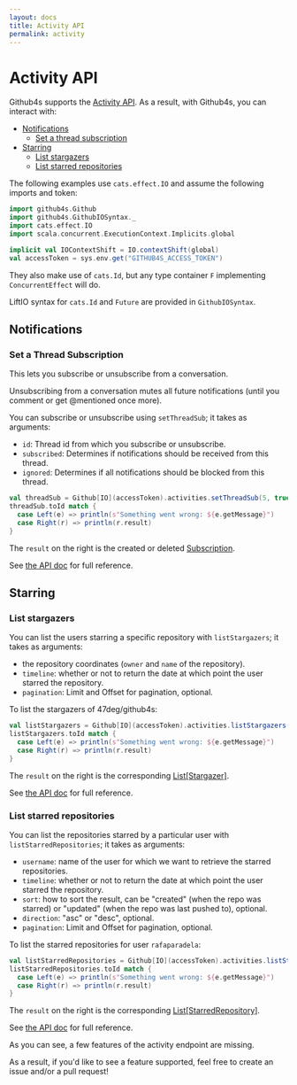 ```yaml
---
layout: docs
title: Activity API
permalink: activity
---
```


# Activity API

Github4s supports the [Activity API](https://developer.github.com/v3/activity/). As a result,
with Github4s, you can interact with:

- [Notifications](#notifications)
  - [Set a thread subscription](#set-a-thread-subscription)
- [Starring](#starring)
  - [List stargazers](#list-stargazers)
  - [List starred repositories](#list-starred-repositories)

The following examples use `cats.effect.IO` and assume the following imports and token:

```scala mdoc:silent
import github4s.Github
import github4s.GithubIOSyntax._
import cats.effect.IO
import scala.concurrent.ExecutionContext.Implicits.global

implicit val IOContextShift = IO.contextShift(global)
val accessToken = sys.env.get("GITHUB4S_ACCESS_TOKEN")
```


They also make use of `cats.Id`, but any type container `F` implementing `ConcurrentEffect` will do.

LiftIO syntax for `cats.Id` and `Future` are provided in `GithubIOSyntax`.


## Notifications

### Set a Thread Subscription

This lets you subscribe or unsubscribe from a conversation.

Unsubscribing from a conversation mutes all future notifications (until you comment or get @mentioned once more).

You can subscribe or unsubscribe using `setThreadSub`; it takes as arguments:

- `id`: Thread id from which you subscribe or unsubscribe.
- `subscribed`: Determines if notifications should be received from this thread.
- `ignored`: Determines if all notifications should be blocked from this thread.

```scala mdoc:silent
val threadSub = Github[IO](accessToken).activities.setThreadSub(5, true, false)
threadSub.toId match {
  case Left(e) => println(s"Something went wrong: ${e.getMessage}")
  case Right(r) => println(r.result)
}
```

The `result` on the right is the created or deleted [Subscription][activity-scala].

See [the API doc](https://developer.github.com/v3/activity/notifications/#set-a-thread-subscription) for full reference.

## Starring

### List stargazers

You can list the users starring a specific repository with `listStargazers`; it takes as arguments:

- the repository coordinates (`owner` and `name` of the repository).
- `timeline`: whether or not to return the date at which point the user starred the repository.
- `pagination`: Limit and Offset for pagination, optional.

To list the stargazers of 47deg/github4s:

```scala mdoc:silent
val listStargazers = Github[IO](accessToken).activities.listStargazers("47deg", "github4s", true)
listStargazers.toId match {
  case Left(e) => println(s"Something went wrong: ${e.getMessage}")
  case Right(r) => println(r.result)
}
```

The `result` on the right is the corresponding [List[Stargazer]][activity-scala].

See [the API doc](https://developer.github.com/v3/activity/starring/#list-stargazers) for full
reference.

### List starred repositories

You can list the repositories starred by a particular user with `listStarredRepositories`; it takes
as arguments:

- `username`: name of the user for which we want to retrieve the starred repositories.
- `timeline`: whether or not to return the date at which point the user starred the repository.
- `sort`: how to sort the result, can be "created" (when the repo was starred) or "updated" (when
the repo was last pushed to), optional.
- `direction`: "asc" or "desc", optional.
- `pagination`: Limit and Offset for pagination, optional.

To list the starred repositories for user `rafaparadela`:

```scala mdoc:silent
val listStarredRepositories = Github[IO](accessToken).activities.listStarredRepositories("rafaparadela", true)
listStarredRepositories.toId match {
  case Left(e) => println(s"Something went wrong: ${e.getMessage}")
  case Right(r) => println(r.result)
}
```

The `result` on the right is the corresponding [List[StarredRepository]][activity-scala].

See [the API doc](https://developer.github.com/v3/activity/starring/#list-repositories-being-starred)
for full reference.

As you can see, a few features of the activity endpoint are missing.

As a result, if you'd like to see a feature supported, feel free to create an issue and/or a pull request!

[activity-scala]: https://github.com/47deg/github4s/blob/master/github4s/shared/src/main/scala/github4s/free/domain/Activity.scala
